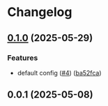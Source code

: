 # Changelog

## [0.1.0](https://github.com/AntelopeJS/stripe/compare/v0.0.1...v0.1.0) (2025-05-29)

### Features

* default config ([#4](https://github.com/AntelopeJS/stripe/issues/4)) ([ba52fca](https://github.com/AntelopeJS/stripe/commit/ba52fcafd9b17070457d7498f8b99c47d865367d))

## 0.0.1 (2025-05-08)
